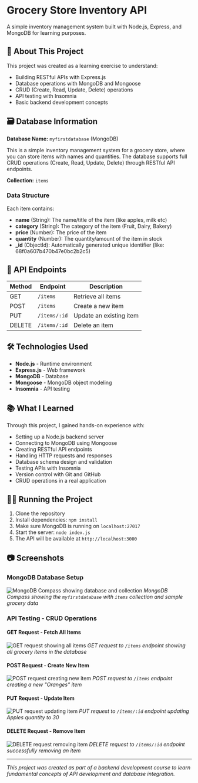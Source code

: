 # Grocery Store Inventory API

A simple inventory management system built with Node.js, Express, and MongoDB for learning purposes.

## 📖 About This Project

This project was created as a learning exercise to understand:

- Building RESTful APIs with Express.js
- Database operations with MongoDB and Mongoose
- CRUD (Create, Read, Update, Delete) operations
- API testing with Insomnia
- Basic backend development concepts

## 🗃️ Database Information

**Database Name:** `myfirstdatabase` (MongoDB)

This is a simple inventory management system for a grocery store, where you can store items with names and quantities. The database supports full CRUD operations (Create, Read, Update, Delete) through RESTful API endpoints.

**Collection:** `items`

### Data Structure

Each item contains:

- **name** (String): The name/title of the item (like apples, milk etc)
- **category** (String): The category of the item (Fruit, Dairy, Bakery)
- **price** (Number): The price of the item
- **quantity** (Number): The quantity/amount of the item in stock
- **\_id** (ObjectId): Automatically generated unique identifier (like: 68f0a607b470b47e0bc2b2c5)

## 🚀 API Endpoints

| Method | Endpoint     | Description             |
| ------ | ------------ | ----------------------- |
| GET    | `/items`     | Retrieve all items      |
| POST   | `/items`     | Create a new item       |
| PUT    | `/items/:id` | Update an existing item |
| DELETE | `/items/:id` | Delete an item          |

## 🛠️ Technologies Used

- **Node.js** - Runtime environment
- **Express.js** - Web framework
- **MongoDB** - Database
- **Mongoose** - MongoDB object modeling
- **Insomnia** - API testing

## 📚 What I Learned

Through this project, I gained hands-on experience with:

- Setting up a Node.js backend server
- Connecting to MongoDB using Mongoose
- Creating RESTful API endpoints
- Handling HTTP requests and responses
- Database schema design and validation
- Testing APIs with Insomnia
- Version control with Git and GitHub
- CRUD operations in a real application

## 🏃‍♂️ Running the Project

1. Clone the repository
2. Install dependencies: `npm install`
3. Make sure MongoDB is running on `localhost:27017`
4. Start the server: `node index.js`
5. The API will be available at `http://localhost:3000`

## 📷 Screenshots

### MongoDB Database Setup

![MongoDB Compass showing database and collection](path/to/compass-screenshot.png)
_MongoDB Compass showing the `myfirstdatabase` with `items` collection and sample grocery data_

### API Testing - CRUD Operations

#### GET Request - Fetch All Items

![GET request showing all items](path/to/get-request.png)
_GET request to `/items` endpoint showing all grocery items in the database_

#### POST Request - Create New Item

![POST request creating new item](path/to/post-request.png)
_POST request to `/items` endpoint creating a new "Oranges" item_

#### PUT Request - Update Item

![PUT request updating item](path/to/put-request.png)
_PUT request to `/items/:id` endpoint updating Apples quantity to 30_

#### DELETE Request - Remove Item

![DELETE request removing item](path/to/delete-request.png)
_DELETE request to `/items/:id` endpoint successfully removing an item_

---

_This project was created as part of a backend development course to learn fundamental concepts of API development and database integration._
